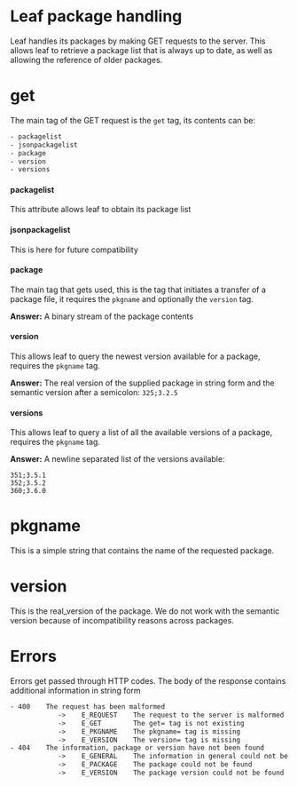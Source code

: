 # Leaf package handling

Leaf handles its packages by making GET requests to the server. This allows leaf to retrieve a package list that is always up to date, as well as allowing the reference of older packages.

# get

The main tag of the GET request is the `get` tag, its contents can be:

```txt
- packagelist
- jsonpackagelist
- package
- version
- versions
```

#### packagelist

This attribute allows leaf to obtain its package list

#### jsonpackagelist

This is here for future compatibility

#### package

The main tag that gets used, this is the tag that initiates a transfer of a package file, it requires the `pkgname` and optionally the `version` tag.

**Answer:** A binary stream of the package contents

#### version

This allows leaf to query the newest version available for a package, requires the `pkgname` tag.

**Answer:** The real version of the supplied package in string form and the semantic version after a semicolon: `325;3.2.5` 

#### versions

This allows leaf to query a list of all the available versions of a package, requires the `pkgname` tag.

**Answer:** A newline separated list of the versions available:

```
351;3.5.1
352;3.5.2
360;3.6.0
```

# pkgname

This is a simple string that contains the name of the requested package.

# version

This is the real_version of the package. We do not work with the semantic version because of incompatibility reasons across packages.

# Errors

Errors get passed through HTTP codes. The body of the response contains additional information in string form

```txt
- 400    The request has been malformed
            ->    E_REQUEST    The request to the server is malformed
            ->    E_GET        The get= tag is not existing
            ->    E_PKGNAME    The pkgname= tag is missing
            ->    E_VERSION    The version= tag is missing
- 404    The information, package or version have not been found
            ->    E_GENERAL    The information in general could not be found (such as the package list)
            ->    E_PACKAGE    The package could not be found
            ->    E_VERSION    The package version could not be found
```


